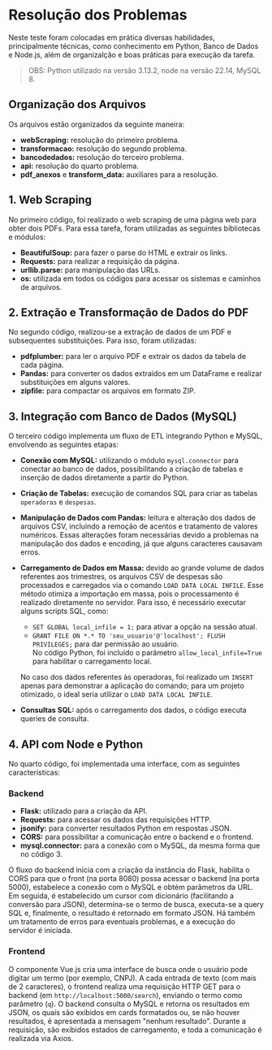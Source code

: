 # Resolução dos Problemas 

Neste teste foram colocadas em prática diversas habilidades, principalmente técnicas, como conhecimento em Python, Banco de Dados e Node.js, além de organizalção e boas práticas para execução da tarefa.

> OBS: Python utilizado na versão 3.13.2, node na versão 22.14, MySQL 8. 

## Organização dos Arquivos

Os arquivos estão organizados da seguinte maneira:

- **webScraping:** resolução do primeiro problema.
- **transformacao:** resolução do segundo problema.
- **bancodedados:** resolução do terceiro problema.
- **api:** resolução do quarto problema.
- **pdf_anexos** e **transform_data:** auxiliares para a resolução.

## 1. Web Scraping

No primeiro código, foi realizado o web scraping de uma página web para obter dois PDFs. Para essa tarefa, foram utilizadas as seguintes bibliotecas e módulos:

- **BeautifulSoup:** para fazer o parse do HTML e extrair os links.
- **Requests:** para realizar a requisição da página.
- **urllib.parse:** para manipulação das URLs.
- **os:** utilizada em todos os códigos para acessar os sistemas e caminhos de arquivos.

## 2. Extração e Transformação de Dados do PDF

No segundo código, realizou-se a extração de dados de um PDF e subsequentes substituições. Para isso, foram utilizadas:

- **pdfplumber:** para ler o arquivo PDF e extrair os dados da tabela de cada página.
- **Pandas:** para converter os dados extraídos em um DataFrame e realizar substituições em alguns valores.
- **zipfile:** para compactar os arquivos em formato ZIP.

## 3. Integração com Banco de Dados (MySQL)

O terceiro código implementa um fluxo de ETL integrando Python e MySQL, envolvendo as seguintes etapas:

- **Conexão com MySQL:** utilizando o módulo `mysql.connector` para conectar ao banco de dados, possibilitando a criação de tabelas e inserção de dados diretamente a partir do Python.
- **Criação de Tabelas:** execução de comandos SQL para criar as tabelas `operadoras` e `despesas`.
- **Manipulação de Dados com Pandas:** leitura e alteração dos dados de arquivos CSV, incluindo a remoção de acentos e tratamento de valores numéricos. Essas alterações foram necessárias devido a problemas na manipulação dos dados e encoding, já que alguns caracteres causavam erros.
- **Carregamento de Dados em Massa:** devido ao grande volume de dados referentes aos trimestres, os arquivos CSV de despesas são processados e carregados via o comando `LOAD DATA LOCAL INFILE`. Esse método otimiza a importação em massa, pois o processamento é realizado diretamente no servidor. Para isso, é necessário executar alguns scripts SQL, como:
  - `SET GLOBAL local_infile = 1;` para ativar a opção na sessão atual.
  - `GRANT FILE ON *.* TO 'seu_usuario'@'localhost'; FLUSH PRIVILEGES;` para dar permissão ao usuário.  
  No código Python, foi incluído o parâmetro `allow_local_infile=True` para habilitar o carregamento local.
  
  No caso dos dados referentes às operadoras, foi realizado um `INSERT` apenas para demonstrar a aplicação do comando; para um projeto otimizado, o ideal seria utilizar o `LOAD DATA LOCAL INFILE`.

- **Consultas SQL:** após o carregamento dos dados, o código executa queries de consulta.

## 4. API com Node e Python

No quarto código, foi implementada uma interface, com as seguintes características:

### Backend 

- **Flask:** utilizado para a criação da API.
- **Requests:** para acessar os dados das requisições HTTP.
- **jsonify:** para converter resultados Python em respostas JSON.
- **CORS:** para possibilitar a comunicação entre o backend e o frontend.
- **mysql.connector:** para a conexão com o MySQL, da mesma forma que no código 3.

O fluxo do backend inicia com a criação da instância do Flask, habilita o CORS para que o front (na porta 8080) possa acessar o backend (na porta 5000), estabelece a conexão com o MySQL e obtém parâmetros da URL. Em seguida, é estabelecido um cursor com dicionário (facilitando a conversão para JSON), determina-se o termo de busca, executa-se a query SQL e, finalmente, o resultado é retornado em formato JSON. Há também um tratamento de erros para eventuais problemas, e a execução do servidor é iniciada.

### Frontend

O componente Vue.js cria uma interface de busca onde o usuário pode digitar um termo (por exemplo, CNPJ). A cada entrada de texto (com mais de 2 caracteres), o frontend realiza uma requisição HTTP GET para o backend (em `http://localhost:5000/search`), enviando o termo como parâmetro (`q`). O backend consulta o MySQL e retorna os resultados em JSON, os quais são exibidos em cards formatados ou, se não houver resultados, é apresentada a mensagem "nenhum resultado". Durante a requisição, são exibidos estados de carregamento, e toda a comunicação é realizada via Axios.



